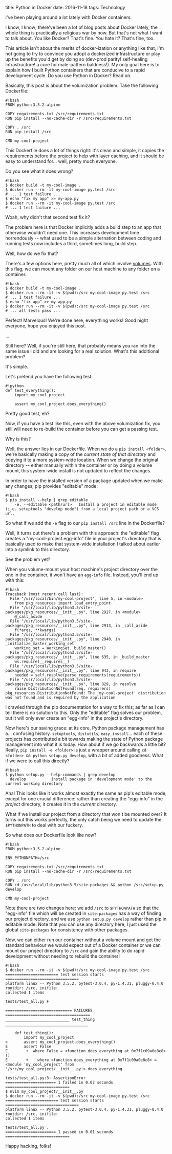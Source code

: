 title: Python in Docker
date: 2016-11-18
tags: Technology

I've been playing around a lot lately with Docker containers.

I know, I know; there've been a lot of blog posts about Docker lately, the
whole thing is practically a religious war by now. But that's not what I want
to talk about. You like Docker? That's fine. You hate it? That's fine, too.

This article isn't about the merits of docker-ization or anything like that,
I'm not going to try to convince you adopt a dockerized infrastructure or play
up the benefits you'd get by doing so (dev-prod parity! self-healing
infrastructure! a cure for male-pattern baldness!). My only goal here is to
explain how I built Python containers that are conducive to a rapid development
cycle. Do you use Python in Docker? Read on.

Basically, this post is about the volumization problem. Take the following
Dockerfile:

    #!bash
    FROM python:3.5.2-alpine

    COPY requirements.txt /src/requirements.txt
    RUN pip install --no-cache-dir -r /src/requirements.txt

    COPY . /src
    RUN pip install /src

    CMD my-cool-project

This Dockerfile does a lot of things right: it's clean and simple, it copies
the requirements before the project to help with layer caching, and it should
be easy to understand for... well, pretty much everyone.

Do you see what it does wrong?

    #!bash
    $ docker build -t my-cool-image .
    $ docker run --rm -it my-cool-image py.test /src
    # ... 1 test failure ...
    $ echo "fix my app" >> my-app.py
    $ docker run --rm -it my-cool-image py.test /src
    # ... 1 test failure ...

Woah, why didn't that second test fix it?

The problem here is that Docker implicitly adds a build step to an app that
otherwise wouldn't need one. This increases development time horrendously --
what used to be a simple alternation between coding and running tests now
includes a third, sometimes long, build step.

Well, how do we fix that?

There's a few options here, pretty much all of which involve
[volumes](https://docs.docker.com/engine/reference/builder/#/volume). With this
flag, we can mount any folder on our host machine to any folder on a container.

    #!bash
    $ docker build -t my-cool-image .
    $ docker run --rm -it -v $(pwd):/src my-cool-image py.test /src
    # ... 1 test failure ...
    $ echo "fix app" >> my-app.py
    $ docker run --rm -it -v $(pwd):/src my-cool-image py.test /src
    # ... all tests pass ...

Perfect! Marvelous! We're done here, everything works! Good night everyone,
hope you enjoyed this post.

...

Still here? Well, if you're still here, that probably means you ran into the
same issue I did and are looking for a real solution. What's this additional
problem?

It's simple.

Let's pretend you have the following test:

    #!python
    def test_everything():
        import my_cool_project

        assert my_cool_project.does_everything()

Pretty good test, eh?

Now, if you have a test like this, even with the above volumization fix, you
still will need to re-build the container before you can get a passing test.

Why is this?

Well, the answer lies in our Dockerfile. When we do a `pip install <folder>`,
we're basically making a copy of the _current state of that directory_ and
copying it to a more system-wide location. When we change the original
directory -- either manually within the container or by doing a volume mount,
this system-wide install is not updated to reflect the changes.

In order to have the installed version of a package updated when we make any
changes, pip provides "editable" mode:

    #!bash
    $ pip install --help | grep editable
        -e, --editable <path/url>   Install a project in editable mode (i.e. setuptools "develop mode") from a local project path or a VCS url.

So what if we add the `-e` flag to our `pip install /src` line in the
Dockerfile?

Well, it turns out there's a problem with this approach: the "editable" flag
creates a "my-cool-project.egg-info" file in your project's directory that is
basically used to make that system-wide installation I talked about earlier
into a symlink to this directory.

See the problem yet?

When you volume-mount your host machine's project directory over the one in the
container, it won't have an `egg-info` file. Instead, you'll end up with this:

    #!bash
    Traceback (most recent call last):
      File "/usr/local/bin/my-cool-project", line 5, in <module>
        from pkg_resources import load_entry_point
      File "/usr/local/lib/python3.5/site-packages/pkg_resources/__init__.py", line 2927, in <module>
        @_call_aside
      File "/usr/local/lib/python3.5/site-packages/pkg_resources/__init__.py", line 2913, in _call_aside
        f(*args, **kwargs)
      File "/usr/local/lib/python3.5/site-packages/pkg_resources/__init__.py", line 2940, in _initialize_master_working_set
        working_set = WorkingSet._build_master()
      File "/usr/local/lib/python3.5/site-packages/pkg_resources/__init__.py", line 635, in _build_master
        ws.require(__requires__)
      File "/usr/local/lib/python3.5/site-packages/pkg_resources/__init__.py", line 943, in require
        needed = self.resolve(parse_requirements(requirements))
      File "/usr/local/lib/python3.5/site-packages/pkg_resources/__init__.py", line 829, in resolve
        raise DistributionNotFound(req, requirers)
    pkg_resources.DistributionNotFound: The 'my-cool-project' distribution was not found and is required by the application

I crawled through the pip documentation for a way to fix this; as far as I can
tell there is no solution to this. Only the "editable" flag solves our problem,
but it will only ever create an "egg-info" in the project's directory.

Now here's our saving grace: at its core, Python package management has a...
confusing history. `setuptools`, `distutils`, `easy_install`... each of these
projects has contributed a bit towards making the state of Python package
management into what it is today. How about if we go backwards a little bit?
Really, `pip install -e <folder>` is just a wrapper around calling `cd <folder>
&& python setup.py develop`, with a bit of added goodness. What if we were to
call this directly?

    #!bash
    $ python setup.py --help-commands | grep develop
      develop           install package in 'development mode' to the current working directory

Aha! This looks like it works almost exactly the same as pip's editable mode,
except for one crucial difference: rather than creating the "egg-info" in the
_project_ directory, it creates it in the _current_ directory.

What if we install our project from a directory that won't be mounted over? It
turns out this works perfectly, the only catch being we need to update the
`$PYTHONPATH` to deal with our fuckery.

So what does our Dockerfile look like now?

    #!bash
    FROM python:3.5.2-alpine

    ENV PYTHONPATH=/src

    COPY requirements.txt /src/requirements.txt
    RUN pip install --no-cache-dir -r /src/requirements.txt

    COPY . /src
    RUN cd /usr/local/lib/python3.5/site-packages && python /src/setup.py develop

    CMD my-cool-project

Note there are two changes here: we add `/src` to `$PYTHONPATH` so that the
"egg-info" file which will be created in `site-packages` has a way of finding
our project directory, and we use `python setup.py develop` rather than pip in
editable mode. Note that you can use any directory here, I just used the global
`site-packages` for consistency with other packages.

Now, we can either run our container without a volume mount and get the
standard behaviour we would expect out of a Docker container or we can mount
our project directory to `/src` and gain the ability to do rapid development
without needing to rebuild the container!

    #!bash
    $ docker run --rm -it -v $(pwd):/src my-cool-image py.test /src
    ======================= test session starts ================================
    platform linux -- Python 3.5.2, pytest-3.0.4, py-1.4.31, pluggy-0.4.0
    rootdir: /src, inifile:
    collected 1 items

    tests/test_all.py F

    ============================= FAILURES =====================================
    ____________________________ test_thing ____________________________________

        def test_thing():
            import my_cool_project
    >       assert my_cool_project.does_everything()
    E       assert False
    E        +  where False = <function does_everything at 0x7f1c09a0e8c8>()
    E        +    where <function does_everything at 0x7f1c09a0e8c8> = <module 'my_cool_project' from '/src/my_cool_project/__init__.py'>.does_everything

    tests/test_all.py:3: AssertionError
    ====================== 1 failed in 0.02 seconds ============================
    $ nvim my_cool_project/__init__.py
    $ docker run --rm -it -v $(pwd):/src my-cool-image py.test /src
    ======================= test session starts ================================
    platform linux -- Python 3.5.2, pytest-3.0.4, py-1.4.31, pluggy-0.4.0
    rootdir: /src, inifile:
    collected 1 items

    tests/test_all.py .
    ====================== 1 passed in 0.01 seconds ============================

Happy hacking, folks!
